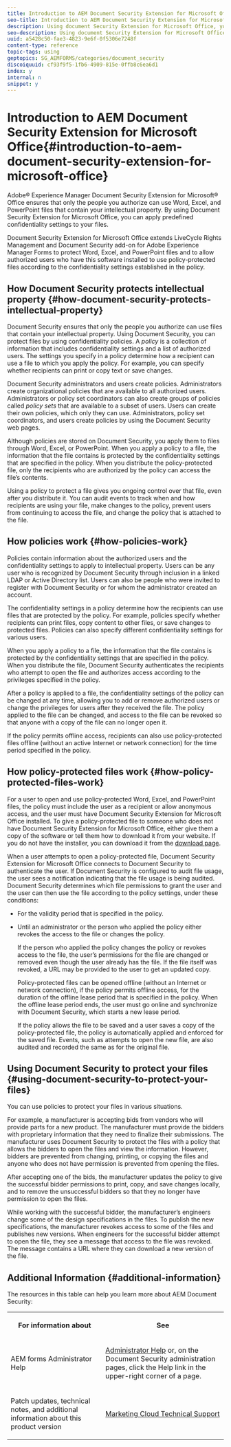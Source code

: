 ```yaml
---
title: Introduction to AEM Document Security Extension for Microsoft Office
seo-title: Introduction to AEM Document Security Extension for Microsoft Office
description: Using document Security Extension for Microsoft Office, you can apply predefined confidentiality settings to your Microsoft Office files. 
seo-description: Using document Security Extension for Microsoft Office, you can apply predefined confidentiality settings to your Microsoft Office files. 
uuid: a5428c50-fae3-4823-9e6f-0f5306e7248f
content-type: reference
topic-tags: using
geptopics: SG_AEMFORMS/categories/document_security
discoiquuid: cf93f9f5-1fb6-4909-815e-0ffb8c6ea6d1
index: y
internal: n
snippet: y
---
```


# Introduction to AEM Document Security Extension for Microsoft Office{#introduction-to-aem-document-security-extension-for-microsoft-office}

Adobe® Experience Manager Document Security Extension for Microsoft® Office ensures that only the people you authorize can use Word, Excel, and PowerPoint files that contain your intellectual property. By using Document Security Extension for Microsoft Office, you can apply predefined confidentiality settings to your files.

Document Security Extension for Microsoft Office extends LiveCycle Rights Management and Document Security add-on for Adobe Experience Manager Forms to protect Word, Excel, and PowerPoint files and to allow authorized users who have this software installed to use policy-protected files according to the confidentiality settings established in the policy.

## How Document Security protects intellectual property {#how-document-security-protects-intellectual-property}

Document Security ensures that only the people you authorize can use files that contain your intellectual property. Using Document Security, you can protect files by using confidentiality policies. A *policy* is a collection of information that includes confidentiality settings and a list of authorized users. The settings you specify in a policy determine how a recipient can use a file to which you apply the policy. For example, you can specify whether recipients can print or copy text or save changes.

Document Security administrators and users create policies. Administrators create organizational policies that are available to all authorized users. Administrators or policy set coordinators can also create groups of policies called *policy sets* that are available to a subset of users. Users can create their own policies, which only they can use. Administrators, policy set coordinators, and users create policies by using the Document Security web pages.

Although policies are stored on Document Security, you apply them to files through Word, Excel, or PowerPoint. When you apply a policy to a file, the information that the file contains is protected by the confidentiality settings that are specified in the policy. When you distribute the policy-protected file, only the recipients who are authorized by the policy can access the file’s contents.

Using a policy to protect a file gives you ongoing control over that file, even after you distribute it. You can audit events to track when and how recipients are using your file, make changes to the policy, prevent users from continuing to access the file, and change the policy that is attached to the file.

## How policies work {#how-policies-work}

Policies contain information about the authorized users and the confidentiality settings to apply to intellectual property. Users can be any user who is recognized by Document Security through inclusion in a linked LDAP or Active Directory list. Users can also be people who were invited to register with Document Security or for whom the administrator created an account.

The confidentiality settings in a policy determine how the recipients can use files that are protected by the policy. For example, policies specify whether recipients can print files, copy content to other files, or save changes to protected files. Policies can also specify different confidentiality settings for various users.

When you apply a policy to a file, the information that the file contains is protected by the confidentiality settings that are specified in the policy. When you distribute the file, Document Security authenticates the recipients who attempt to open the file and authorizes access according to the privileges specified in the policy.

After a policy is applied to a file, the confidentiality settings of the policy can be changed at any time, allowing you to add or remove authorized users or change the privileges for users after they received the file. The policy applied to the file can be changed, and access to the file can be revoked so that anyone with a copy of the file can no longer open it.

If the policy permits offline access, recipients can also use policy-protected files offline (without an active Internet or network connection) for the time period specified in the policy.

## How policy-protected files work {#how-policy-protected-files-work}

For a user to open and use policy-protected Word, Excel, and PowerPoint files, the policy must include the user as a recipient or allow anonymous access, and the user must have Document Security Extension for Microsoft Office installed. To give a policy-protected file to someone who does not have Document Security Extension for Microsoft Office, either give them a copy of the software or tell them how to download it from your website. If you do not have the installer, you can download it from the [download page](https://www.adobe.com/products/livecycle/rightsmanagement/extension/downloads.html).

When a user attempts to open a policy-protected file, Document Security Extension for Microsoft Office connects to Document Security to authenticate the user. If Document Security is configured to audit file usage, the user sees a notification indicating that the file usage is being audited. Document Security determines which file permissions to grant the user and the user can then use the file according to the policy settings, under these conditions:

* For the validity period that is specified in the policy. 
* Until an administrator or the person who applied the policy either revokes the access to the file or changes the policy.

  If the person who applied the policy changes the policy or revokes access to the file, the user’s permissions for the file are changed or removed even though the user already has the file. If the file itself was revoked, a URL may be provided to the user to get an updated copy.

  Policy-protected files can be opened offline (without an Internet or network connection), if the policy permits offline access, for the duration of the offline lease period that is specified in the policy. When the offline lease period ends, the user must go online and synchronize with Document Security, which starts a new lease period.

  If the policy allows the file to be saved and a user saves a copy of the policy-protected file, the policy is automatically applied and enforced for the saved file. Events, such as attempts to open the new file, are also audited and recorded the same as for the original file.

## Using Document Security to protect your files {#using-document-security-to-protect-your-files}

You can use policies to protect your files in various situations.

For example, a manufacturer is accepting bids from vendors who will provide parts for a new product. The manufacturer must provide the bidders with proprietary information that they need to finalize their submissions. The manufacturer uses Document Security to protect the files with a policy that allows the bidders to open the files and view the information. However, bidders are prevented from changing, printing, or copying the files and anyone who does not have permission is prevented from opening the files.

After accepting one of the bids, the manufacturer updates the policy to give the successful bidder permissions to print, copy, and save changes locally, and to remove the unsuccessful bidders so that they no longer have permission to open the files.

While working with the successful bidder, the manufacturer’s engineers change some of the design specifications in the files. To publish the new specifications, the manufacturer revokes access to some of the files and publishes new versions. When engineers for the successful bidder attempt to open the file, they see a message that access to the file was revoked. The message contains a URL where they can download a new version of the file.

## Additional Information {#additional-information}

The resources in this table can help you learn more about AEM Document Security: 

<table > 
 <tbody>
  <tr>
   <th><p>For information about</p> </th> 
   <th><p>See</p> </th> 
  </tr>
  <tr>
   <td><p>AEM forms Administrator Help</p> </td> 
   <td><p><a href="http://www.adobe.com/go/learn_aemforms_admin_65">Administrator Help</a> or, on the Document Security administration pages, click the Help link in the upper-right corner of a page.</p> </td> 
  </tr>
  <tr>
   <td><p>Patch updates, technical notes, and additional information about this product version</p> </td> 
   <td><p><a href="https://helpx.adobe.com/marketing-cloud/contact-support.html">Marketing Cloud Technical Support</a></p> </td> 
  </tr>
 </tbody>
</table>


